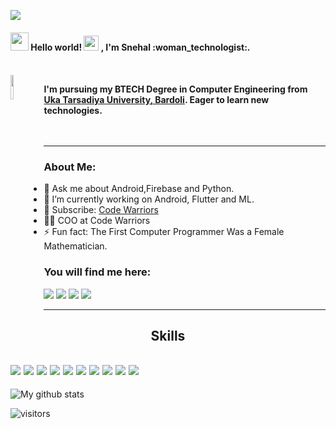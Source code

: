 <p>
<img src="https://github.com/Snehal-Singh174/Snehal-Singh174/blob/master/Assets/welcome.gif">
<h4> <img src="https://github.com/Snehal-Singh174/Snehal-Singh174/blob/master/Assets/Hi.gif" width="29px"> Hello world!&nbsp;<img src="https://github.com/Snehal-Singh174/Snehal-Singh174/blob/master/Assets/Earth.gif" width="24px"> , I'm Snehal :woman_technologist:.<h4>
<br>
  <img align="left" width=10% src='https://github.com/Snehal-Singh174/Snehal-Singh174/blob/master/Assets/left.png'>

</p>

I'm pursuing my BTECH Degree in Computer Engineering from <a href="http://www.utu.ac.in/"> <b>Uka Tarsadiya University</b>, Bardoli</a>. Eager to learn new technologies.
<br><br><br>


---


### About Me:

- 💬 Ask me about Android,Firebase and Python.
- 🔭 I’m currently working on Android, Flutter and ML.
- 🔔 Subscribe: [Code Warriors](https://www.youtube.com/channel/CodeWarriors)
- :woman_technologist: COO at Code Warriors
- ⚡ Fun fact: The First Computer Programmer Was a Female Mathematician.



### You will find me here:
<a>[<img src="https://img.shields.io/badge/twitter-%231DA1F2.svg?&style=for-the-badge&logo=twitter&logoColor=white">](https://twitter.com/SnehalS25536104)</a> <a>[<img src="https://img.shields.io/badge/medium-%2312100E.svg?&style=for-the-badge&logo=medium&logoColor=white">](https://medium.com/@sweetysingh0990)</a> <a>[<img src="https://img.shields.io/badge/linkedin-%230077B5.svg?&style=for-the-badge&logo=linkedin&logoColor=white">](https://www.linkedin.com/in/snehal-singh-b5119817b/)</a> <a>[<img src="https://img.shields.io/badge/gmail-c14438.svg?&style=for-the-badge&logo=gmail&logoColor=white">](mailto:singhsnehal174@gmail.com)</a>


---


## <p align="center">Skills</p>

[<img src="https://img.shields.io/badge/android-%23239120.svg?&style=for-the-badge&logo=android&logoColor=white">]() [<img src="https://img.shields.io/badge/php-%233776AB.svg?&style=for-the-badge&logo=php&logoColor=white">]() [<img src="https://img.shields.io/badge/firebase-%23F7DF1E.svg?&style=for-the-badge&logo=firebase&logoColor=white">]() [<img src="https://img.shields.io/badge/java-%23E16C05.svg?&style=for-the-badge&logo=java&logoColor=white">]() [<img src="https://img.shields.io/badge/mysql-%234f7d9e.svg?&style=for-the-badge&logo=mysql&logoColor=white">]() [<img src="https://img.shields.io/badge/html5-%23239120.svg?&style=for-the-badge&logo=html5&logoColor=white">]() [<img src="https://img.shields.io/badge/flutter-%2387c000.svg?&style=for-the-badge&logo=flutter&logoColor=white">]() [<img src="https://img.shields.io/badge/github-%23000000.svg?&style=for-the-badge&logo=github&logoColor=white">]() [<img src="https://img.shields.io/badge/git-%23ea4e31.svg?&style=for-the-badge&logo=git&logoColor=white">]() [<img src="https://img.shields.io/badge/Android Studio-%234cea8c.svg?&style=for-the-badge&logo=android-studio&logoColor=white">]() 
---



![My github stats](https://github-readme-stats.vercel.app/api?username=Snehal-Singh174&hide=["issues"]&show_icons=true)

![visitors](https://visitor-badge.glitch.me/badge?page_id=Snehal-Singh174.Snehal-Singh174)
